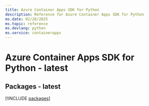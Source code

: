 ```yaml
---
title: Azure Container Apps SDK for Python
description: Reference for Azure Container Apps SDK for Python
ms.date: 02/28/2025
ms.topic: reference
ms.devlang: python
ms.service: containerapps
---
```

# Azure Container Apps SDK for Python - latest
## Packages - latest
[!INCLUDE [packages](container-apps-index.md)]